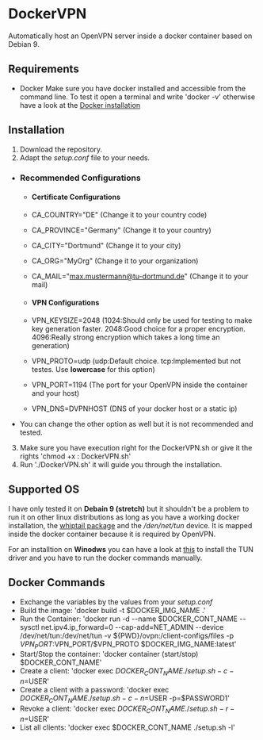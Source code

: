 # DockerVPN

Automatically host an OpenVPN server inside a docker container based on Debian 9.

## Requirements

- Docker
Make sure you have docker installed and accessible from the command line. To test it open a terminal and write 'docker -v' otherwise have a look at the [Docker installation](https://docs.docker.com/v17.12/install/) 

## Installation

1. Download the repository.
2. Adapt the *setup.conf* file to your needs. 
  - ### Recommended Configurations
    - #### Certificate Configurations
    - CA_COUNTRY="DE" (Change it to your country code)
    - CA_PROVINCE="Germany" (Change it to your country)
    - CA_CITY="Dortmund" (Change it to your city)
    - CA_ORG="MyOrg" (Change it to your organization)
    - CA_MAIL="max.mustermann@tu-dortmund.de" (Change it to your mail)

    - #### VPN Configurations
    - VPN_KEYSIZE=2048  (1024:Should only be used for testing to make key generation faster. 2048:Good choice for a proper encryption. 4096:Really strong encryption which takes a long time an generation)
    - VPN_PROTO=udp (udp:Default choice. tcp:Implemented but not testes. Use **lowercase** for this option)
    - VPN_PORT=1194 (The port for your OpenVPN inside the container and your host)
    - VPN_DNS=DVPNHOST (DNS of your docker host or a static ip)
  - You can change the other option as well but it is not recommended and tested.
3. Make sure you have execution right for the DockerVPN.sh or give it the rights 'chmod +x <USER>:<USER> DockerVPN.sh'
4. Run './DockerVPN.sh' it will guide you through the installation.

## Supported OS
I have only tested it on **Debain 9 (stretch)** but it shouldn't be a problem to run it on other linux distributions as long as you have a working docker installation, the [whiptail package](https://en.wikibooks.org/wiki/Bash_Shell_Scripting/Whiptail) and the */den/net/tun* device. It is mapped inside the docker container because it is required by OpenVPN.

For an installtion on **Winodws** you can have a look at [this](https://openvpn.net/community-resources/the-standard-install-file-included-in-the-source-distribution/) to install the TUN driver and you have to run the docker commands manually.

## Docker Commands
- Exchange the variables by the values from your *setup.conf*
- Build the image: 'docker build -t $DOCKER_IMG_NAME .'
- Run the Container: 'docker run -d --name $DOCKER_CONT_NAME --sysctl net.ipv4.ip_forward=0 --cap-add=NET_ADMIN --device /dev/net/tun:/dev/net/tun -v ${PWD}/ovpn:/client-configs/files -p $VPN_PORT:$VPN_PORT/$VPN_PROTO $DOCKER_IMG_NAME:latest'
- Start/Stop the container: 'docker container (start/stop) $DOCKER_CONT_NAME'
- Create a client: 'docker exec $DOCKER_CONT_NAME ./setup.sh -c -n=$USER'
- Create a client with a password: 'docker exec $DOCKER_CONT_NAME ./setup.sh -c -n=$USER -p=$PASSWORD1'
- Revoke a client: 'docker exec $DOCKER_CONT_NAME ./setup.sh -r -n=$USER'
- List all clients: 'docker exec $DOCKER_CONT_NAME ./setup.sh -l'
